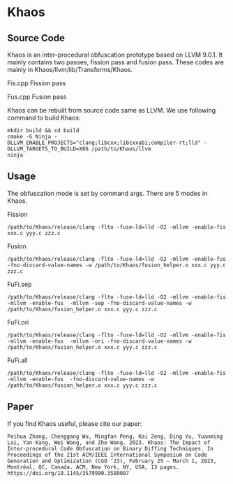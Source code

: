 # Khaos
## Source Code
Khaos is an inter-procedural obfuscation prototype based on LLVM 9.0.1. It mainly contains two passes, fission pass and fusion pass. These codes are mainly in Khaos/llvm/lib/Transforms/Khaos.

Fis.cpp	Fission pass

Fus.cpp	Fusion pass


Khaos can be rebuilt from source code same as LLVM. We use following command to build Khaos:
```
mkdir build && cd build
cmake -G Ninja -DLLVM_ENABLE_PROJECTS="clang;libcxx;libcxxabi;compiler-rt;lld" -DLLVM_TARGETS_TO_BUILD=X86 /path/to/Khaos/llvm
ninja
```
## Usage
The obfuscation mode is set by command args. There are 5 modes in Khaos.

Fission
```
/path/to/Khaos/release/clang -flto -fuse-ld=lld -O2 -mllvm -enable-fis xxx.c yyy.c zzz.c
```

Fusion
```
/path/to/Khaos/release/clang -flto -fuse-ld=lld -O2 -mllvm -enable-fus -fno-discard-value-names -w /path/to/Khaos/fusion_helper.o xxx.c yyy.c zzz.c
```

FuFi.sep
```
/path/to/Khaos/release/clang -flto -fuse-ld=lld -O2 -mllvm -enable-fis -mllvm -enable-fus  -mllvm -sep -fno-discard-value-names -w /path/to/Khaos/fusion_helper.o xxx.c yyy.c zzz.c
```

FuFi.ori
```
/path/to/Khaos/release/clang -flto -fuse-ld=lld -O2 -mllvm -enable-fis    -mllvm -enable-fus  -mllvm -ori -fno-discard-value-names -w /path/to/Khaos/fusion_helper.o xxx.c yyy.c zzz.c
```

FuFi.all
```
/path/to/Khaos/release/clang -flto -fuse-ld=lld -O2 -mllvm -enable-fis    -mllvm -enable-fus  -fno-discard-value-names -w /path/to/Khaos/fusion_helper.o xxx.c yyy.c zzz.c
```

## Paper
If you find Khaos useful, please cite our paper:
```
Peihua Zhang, Chenggang Wu, Mingfan Peng, Kai Zeng, Ding Yu, Yuanming Lai, Yan Kang, Wei Wang, and Zhe Wang. 2023. Khaos: The Impact of Inter-procedural Code Obfuscation on Binary Diffing Techniques. In Proceedings of the 21st ACM/IEEE International Symposium on Code Generation and Optimization (CGO ’23), February 25 – March 1, 2023, Montréal, QC, Canada. ACM, New York, NY, USA, 13 pages. https://doi.org/10.1145/3579990.3580007
```
